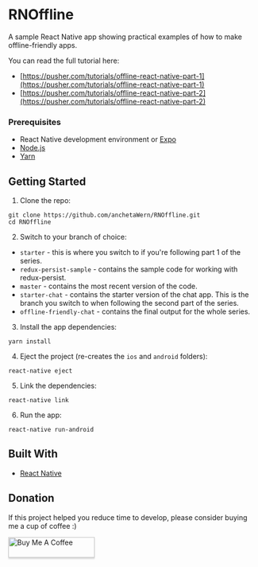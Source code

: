 # RNOffline
A sample React Native app showing practical examples of how to make offline-friendly apps.

You can read the full tutorial here: 

- [https://pusher.com/tutorials/offline-react-native-part-1](https://pusher.com/tutorials/offline-react-native-part-1)
- [https://pusher.com/tutorials/offline-react-native-part-2](https://pusher.com/tutorials/offline-react-native-part-2)

### Prerequisites

- React Native development environment or [Expo](https://expo.io/)
- [Node.js](https://nodejs.org/en/)
- [Yarn](https://yarnpkg.com/en/)

## Getting Started

1. Clone the repo:

```
git clone https://github.com/anchetaWern/RNOffline.git
cd RNOffline
```

2. Switch to your branch of choice:

- `starter` - this is where you switch to if you're following part 1 of the series.
- `redux-persist-sample` - contains the sample code for working with redux-persist.
- `master` - contains the most recent version of the code.
- `starter-chat` - contains the starter version of the chat app. This is the branch you switch to when following the second part of the series.
- `offline-friendly-chat` - contains the final output for the whole series.

3. Install the app dependencies:

```
yarn install
```

4. Eject the project (re-creates the `ios` and `android` folders):

```
react-native eject
```

5. Link the dependencies:

```
react-native link
```

6. Run the app:

```
react-native run-android
```


## Built With

* [React Native](http://facebook.github.io/react-native/)

## Donation

If this project helped you reduce time to develop, please consider buying me a cup of coffee :)

<a href="https://www.buymeacoffee.com/wernancheta" target="_blank"><img src="https://www.buymeacoffee.com/assets/img/custom_images/orange_img.png" alt="Buy Me A Coffee" style="height: 41px !important;width: 174px !important;box-shadow: 0px 3px 2px 0px rgba(190, 190, 190, 0.5) !important;-webkit-box-shadow: 0px 3px 2px 0px rgba(190, 190, 190, 0.5) !important;" ></a>
